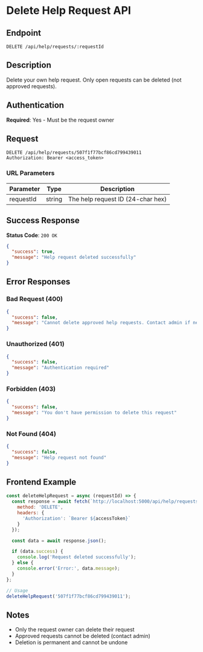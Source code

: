# Delete Help Request API

## Endpoint
```
DELETE /api/help/requests/:requestId
```

## Description
Delete your own help request. Only open requests can be deleted (not approved requests).

## Authentication
**Required**: Yes - Must be the request owner

## Request
```
DELETE /api/help/requests/507f1f77bcf86cd799439011
Authorization: Bearer <access_token>
```

### URL Parameters
| Parameter | Type | Description |
|-----------|------|-------------|
| requestId | string | The help request ID (24-char hex) |

## Success Response
**Status Code**: `200 OK`

```json
{
  "success": true,
  "message": "Help request deleted successfully"
}
```

## Error Responses

### Bad Request (400)
```json
{
  "success": false,
  "message": "Cannot delete approved help requests. Contact admin if needed."
}
```

### Unauthorized (401)
```json
{
  "success": false,
  "message": "Authentication required"
}
```

### Forbidden (403)
```json
{
  "success": false,
  "message": "You don't have permission to delete this request"
}
```

### Not Found (404)
```json
{
  "success": false,
  "message": "Help request not found"
}
```

## Frontend Example

```javascript
const deleteHelpRequest = async (requestId) => {
  const response = await fetch(`http://localhost:5000/api/help/requests/${requestId}`, {
    method: 'DELETE',
    headers: {
      'Authorization': `Bearer ${accessToken}`
    }
  });

  const data = await response.json();

  if (data.success) {
    console.log('Request deleted successfully');
  } else {
    console.error('Error:', data.message);
  }
};

// Usage
deleteHelpRequest('507f1f77bcf86cd799439011');
```

## Notes
- Only the request owner can delete their request
- Approved requests cannot be deleted (contact admin)
- Deletion is permanent and cannot be undone